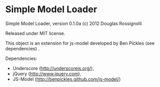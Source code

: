 Simple Model Loader
===================

Simple Model Loader, version 0.1.0a (c) 2012 Douglas Rossignolli
 
Released under MIT license.
 
This object is an extension for js-model developed by Ben Pickles (see dependencies) . 

Dependencies: 
- Underscore (http://underscorejs.org/), 
- jQuery (http://www.jquery.com),
- JS-Model (http://benpickles.github.com/js-model/)

